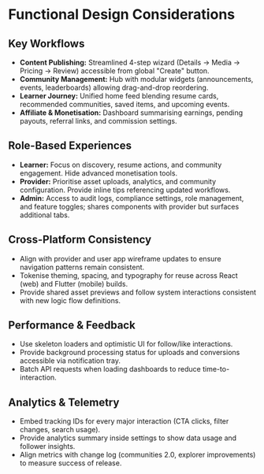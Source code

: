 # Functional Design Considerations

## Key Workflows
- **Content Publishing:** Streamlined 4-step wizard (Details → Media → Pricing → Review) accessible from global "Create" button.
- **Community Management:** Hub with modular widgets (announcements, events, leaderboards) allowing drag-and-drop reordering.
- **Learner Journey:** Unified home feed blending resume cards, recommended communities, saved items, and upcoming events.
- **Affiliate & Monetisation:** Dashboard summarising earnings, pending payouts, referral links, and commission settings.

## Role-Based Experiences
- **Learner:** Focus on discovery, resume actions, and community engagement. Hide advanced monetisation tools.
- **Provider:** Prioritise asset uploads, analytics, and community configuration. Provide inline tips referencing updated workflows.
- **Admin:** Access to audit logs, compliance settings, role management, and feature toggles; shares components with provider but surfaces additional tabs.

## Cross-Platform Consistency
- Align with provider and user app wireframe updates to ensure navigation patterns remain consistent.
- Tokenise theming, spacing, and typography for reuse across React (web) and Flutter (mobile) builds.
- Provide shared asset previews and follow system interactions consistent with new logic flow definitions.

## Performance & Feedback
- Use skeleton loaders and optimistic UI for follow/like interactions.
- Provide background processing status for uploads and conversions accessible via notification tray.
- Batch API requests when loading dashboards to reduce time-to-interaction.

## Analytics & Telemetry
- Embed tracking IDs for every major interaction (CTA clicks, filter changes, search usage).
- Provide analytics summary inside settings to show data usage and follower insights.
- Align metrics with change log (communities 2.0, explorer improvements) to measure success of release.
